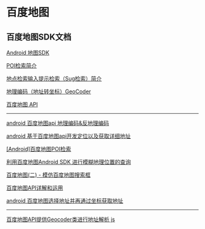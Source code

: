百度地图
===

百度地图SDK文档
---

[Android 地图SDK](http://lbsyun.baidu.com/index.php?title=androidsdk)  

[POI检索简介](http://lbsyun.baidu.com/index.php?title=androidsdk/guide/search/poi)  

[地点检索输入提示检索（Sug检索）简介](http://lbsyun.baidu.com/index.php?title=androidsdk/guide/search/suggestion)  

[地理编码（地址转坐标）GeoCoder](http://lbsyun.baidu.com/index.php?title=androidsdk/guide/search/geo)  

[百度地图 API](http://wiki.lbsyun.baidu.com/cms/androidsdk/doc/1025v4.1.1/index.html)  

----------------------

[android 百度地图api 地理编码&反地理编码](https://blog.csdn.net/u013815546/article/details/45193133)  

[android 基于百度地图api开发定位以及获取详细地址](https://www.cnblogs.com/xiaochao1234/p/3848755.html)  

[[Android]百度地图POI检索](https://www.jianshu.com/p/83c9ee5a2472)  

[利用百度地图Android SDK 进行模糊地理位置的查询](https://blog.csdn.net/van_2013/article/details/41786981)  

[百度地图(二) - 模仿百度地图搜索框](https://blog.csdn.net/qq_36964677/article/details/77756799)  

[百度地图API详解和运用](https://blog.csdn.net/binyao02123202/article/details/7955803)  

[android 百度地图选择地址并再通过坐标获取地址](https://www.aliyun.com/jiaocheng/1371026.html)  




-----------------------

[百度地图API提供Geocoder类进行地址解析 js](https://www.cnblogs.com/clj2017/p/8245541.html)  

















